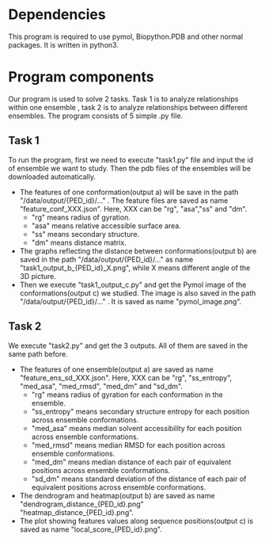 # Dependencies
This program is required to use pymol, Biopython.PDB and other normal packages.
It is written in python3.

# Program components
Our program is used to solve 2 tasks. Task 1 is to analyze relationships within one ensemble , task 2 is to analyze relationships between different ensembles.
The program consists of 5 simple .py file. 

## Task 1
To run the program, first we need to execute "task1.py" file and input the id of ensemble we want to study. Then the pdb files of the ensembles will be downloaded automatically. 
+ The features of one conformation(output a) will be save in the path "/data/output/{PED\_id}/..." .
The feature files are saved as name "feature\_conf\_XXX.json". Here, XXX can be "rg", "asa","ss" and "dm". 
  * "rg" means radius of gyration.
  * "asa" means relative accessible surface area.
  * "ss" means secondary structure.
  * "dm" means distance matrix.
+ The graphs reflecting the distance between conformations(output b) are saved in the path "/data/output/{PED\_id}/..." as name "task1\_output\_b\_{PED\_id}_X.png", while X means different angle of the 3D picture.
+ Then we execute "task1\_output\_c.py" and get the Pymol image of the conformations(output c) we studied. The image is also saved in the path "/data/output/{PED_id}/..." . It is saved as name "pymol\_image.png".

## Task 2
We execute "task2.py" and get the 3 outputs. All of them are saved in the same path before.
+ The features of one ensemble(output a) are saved as name "feature\_ens\_sd\_XXX.json". Here, XXX can be "rg", "ss\_entropy", "med\_asa", "med\_rmsd", "med\_dm" and "sd\_dm".
  * "rg" means radius of gyration for each conformation in the ensemble.
  * "ss\_entropy" means secondary structure entropy for each position across ensemble conformations.
  * "med\_asa" means median solvent accessibility for each position across ensemble conformations.
  * "med\_rmsd" means median RMSD for each position across ensemble conformations.
  * "med\_dm" means median distance of each pair of equivalent positions across ensemble conformations.
  * "sd\_dm" means standard deviation of the distance of each pair of equivalent positions across ensemble conformations.
+ The dendrogram and heatmap(output b) are saved as name "dendrogram\_distance\_{PED\_id}.png" "heatmap\_distance\_{PED\_id}.png".
+ The plot showing features values along sequence positions(output c) is saved as name "local\_score\_{PED\_id}.png".

